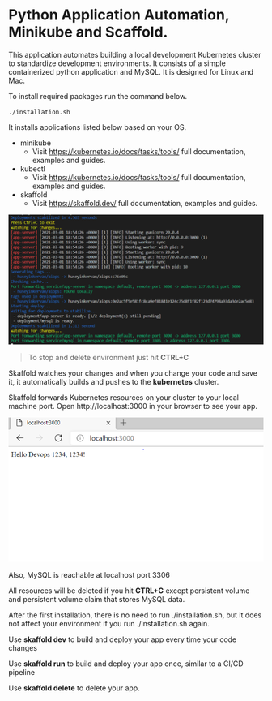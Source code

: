 # Python Application Automation, Minikube and Scaffold.

This application automates building a local development Kubernetes cluster to standardize development environments. It consists of a simple containerized python application and MySQL. It is designed for Linux and Mac.

To install required packages run the command below.
```
./installation.sh
```
It installs applications listed below based on your OS.

* minikube
    * Visit https://kubernetes.io/docs/tasks/tools/ full documentation, examples and guides.
* kubectl
    * Visit https://kubernetes.io/docs/tasks/tools/ full documentation, examples and guides.
* skaffold
    * Visit https://skaffold.dev/ full documentation, examples and guides.


![GitHub Logo](/images/terminal.png)

>To stop and delete environment just hit **CTRL+C**

Skaffold watches your changes and when you change your code and save it, it automatically builds and pushes to the **kubernetes** cluster.

Skaffold forwards Kubernetes resources on your cluster to your local machine port. Open http://localhost:3000 in your browser to see your app.

![GitHub Logo](/images/localhost.png)

Also, MySQL is reachable at localhost port 3306

All resources will be deleted if you hit **CTRL+C** except persistent volume and persistent volume claim that stores MySQL data.

After the first installation, there is no need to run ./installation.sh, but it does not affect your environment if you run ./installation.sh again.

Use **skaffold dev** to build and deploy your app every time your code changes

Use **skaffold run** to build and deploy your app once, similar to a CI/CD pipeline

Use **skaffold delete** to delete your app.
